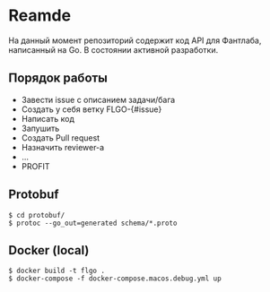 # Reamde
На данный момент репозиторий содержит код API для Фантлаба, написанный на Go. В состоянии активной разработки.

## Порядок работы
- Завести issue с описанием задачи/бага
- Создать у себя ветку FLGO-{#issue}
- Написать код
- Запушить
- Создать Pull request
- Назначить reviewer-а
- ...
- PROFIT

## Protobuf

```console
$ cd protobuf/
$ protoc --go_out=generated schema/*.proto
```

## Docker (local)

```console
$ docker build -t flgo .
$ docker-compose -f docker-compose.macos.debug.yml up
```
